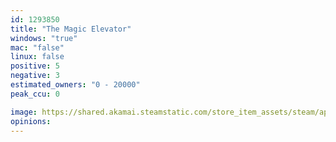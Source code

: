```yaml
---
id: 1293850
title: "The Magic Elevator"
windows: "true"
mac: "false"
linux: false
positive: 5
negative: 3
estimated_owners: "0 - 20000"
peak_ccu: 0

image: https://shared.akamai.steamstatic.com/store_item_assets/steam/apps/1293850/header.jpg?t=1599078521
opinions:
---
```

